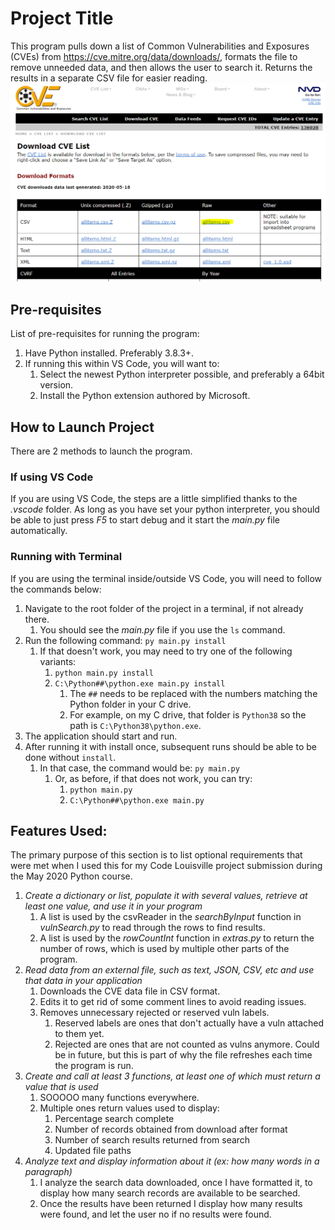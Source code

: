 # Project Title
This program pulls down a list of Common Vulnerabilities and Exposures (CVEs) from https://cve.mitre.org/data/downloads/, formats the file to remove unneeded data, and then allows the user to search it. Returns the results in a separate CSV file for easier reading.
![CVE site screenshot](/ReadMe-Files/00-screencapture.png)

## Pre-requisites
List of pre-requisites for running the program:
1. Have Python installed. Preferably 3.8.3+.
2. If running this within VS Code, you will want to: 
   1. Select the newest Python interpreter possible, and preferably a 64bit version.
   2. Install the Python extension authored by Microsoft.

## How to Launch Project
There are 2 methods to launch the program.
### If using VS Code
If you are using VS Code, the steps are a little simplified thanks to the *.vscode* folder. As long as you have set your python interpreter, you should be able to just press *F5* to start debug and it start the *main.py* file automatically.

### Running with Terminal
If you are using the terminal inside/outside VS Code, you will need to follow the commands below:
1. Navigate to the root folder of the project in a terminal, if not already there.
   1. You should see the *main.py* file if you use the `ls` command.
2. Run the following command: `py main.py install`
   1. If that doesn't work, you may need to try one of the following variants:
      1. `python main.py install`
      2. `C:\Python##\python.exe main.py install`
         1. The `##` needs to be replaced with the numbers matching the Python folder in your C drive. 
         2. For example, on my C drive, that folder is `Python38` so the path is `C:\Python38\python.exe`.
3. The application should start and run.
4. After running it with install once, subsequent runs should be able to be done without `install`.
   1.  In that case, the command would be: `py main.py`
       1.  Or, as before, if that does not work, you can try:
           1.  `python main.py`
           2.  `C:\Python##\python.exe main.py`

## Features Used:
The primary purpose of this section is to list optional requirements that were met when I used this for my Code Louisville project submission during the May 2020 Python course.
1. *Create a dictionary or list, populate it with several values, retrieve at least one value, and use it in your program*
   1. A list is used by the csvReader in the *searchByInput* function in *vulnSearch.py* to read through the rows to find results.
   2. A list is used by the *rowCountInt* function in *extras.py* to return the number of rows, which is used by multiple other parts of the program.
2. *Read data from an external file, such as text, JSON, CSV, etc and use that data in your application*
   1. Downloads the CVE data file in CSV format.
   2. Edits it to get rid of some comment lines to avoid reading issues.
   3. Removes unnecessary rejected or reserved vuln labels.
      1. Reserved labels are ones that don't actually have a vuln attached to them yet.
      2. Rejected are ones that are not counted as vulns anymore. Could be in future, but this is part of why the file refreshes each time the program is run.
3. *Create and call at least 3 functions, at least one of which must return a value that is used*
   1. SOOOOO many functions everywhere.
   2. Multiple ones return values used to display: 
      1. Percentage search complete
      2. Number of records obtained from download after format
      3. Number of search results returned from search
      4. Updated file paths
4. *Analyze text and display information about it (ex: how many words in a paragraph)*
   1. I analyze the search data downloaded, once I have formatted it, to display how many search records are available to be searched.
   2. Once the results have been returned I display how many results were found, and let the user no if no results were found.